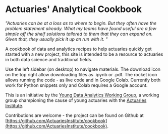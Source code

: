 # Actuaries' Analytical Cookbook

*"Actuaries can be at a loss as to where to begin. But they often have the problem statement already.  What my teams have found useful are a few simple off the shelf solutions tailored to them that they can expand on. Given that, they usually pick it up an run with it. "*

A cookbook of data and analytics recipes to help actuaries quickly get started with a new project, this
site is intended to be a resource to actuaries in both data science and traditional fields.

Use the left sidebar (on desktop) to navigate materials. The download icon on the top right allow downloading files as .ipynb or .pdf. The rocket icon allows running the code - as live code and in Google Colab. Currently both work for Python snippets only and Colab requires a Google account. 

This is an initiative by the [Young Data Analytics Working Group](https://actuaries.asn.au/microsites/actuaries-in-data-analytics/people-and-network/young-data-analytics-working-group-%28ydawg%29), a working group championing the cause of young actuaries with the [Actuaries Institute](https://actuaries.asn.au/).

Contributions are welcome - the project can be found on Github at [https://github.com/ActuariesInstitute/cookbook](https://github.com/ActuariesInstitute/cookbook).
